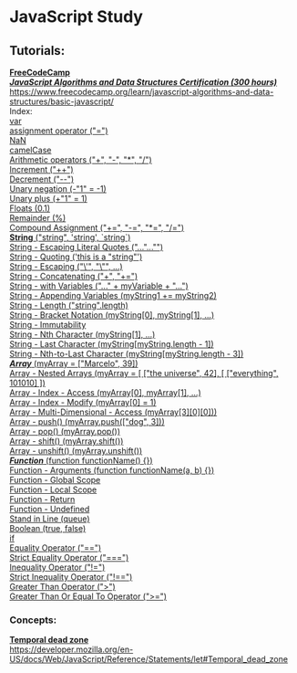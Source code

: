 # **JavaScript Study**

## Tutorials:

**[FreeCodeCamp](https://www.freecodecamp.org/)**  
_[**JavaScript Algorithms and Data Structures Certification (300 hours)**](https://www.freecodecamp.org/learn/javascript-algorithms-and-data-structures/basic-javascript/)_  
https://www.freecodecamp.org/learn/javascript-algorithms-and-data-structures/basic-javascript/  
Index:  
[var](https://github.com/marcelosperalta/javascript/blob/master/freecodecamp/freecodecamp.js#L35)  
[assignment operator ("=")](https://github.com/marcelosperalta/javascript/blob/master/freecodecamp/freecodecamp.js#L61)  
[NaN](https://github.com/marcelosperalta/javascript/blob/master/freecodecamp/freecodecamp.js#L94)  
[camelCase](https://github.com/marcelosperalta/javascript/blob/master/freecodecamp/freecodecamp.js#L102)  
[Arithmetic operators ("+", "-", "\*", "/")](https://github.com/marcelosperalta/javascript/blob/master/freecodecamp/freecodecamp.js#L120)  
[Increment ("++")](https://github.com/marcelosperalta/javascript/blob/master/freecodecamp/freecodecamp.js#L229)  
[Decrement ("--")](https://github.com/marcelosperalta/javascript/blob/master/freecodecamp/freecodecamp.js#L250)  
[Unary negation (-"1" = -1)](https://github.com/marcelosperalta/javascript/blob/master/freecodecamp/freecodecamp.js#L271)  
[Unary plus (+"1" = 1)](https://github.com/marcelosperalta/javascript/blob/master/freecodecamp/freecodecamp.js#L280)  
[Floats (0.1)](https://github.com/marcelosperalta/javascript/blob/master/freecodecamp/freecodecamp.js#L310)  
[Remainder (%)](https://github.com/marcelosperalta/javascript/blob/master/freecodecamp/freecodecamp.js#L334)  
[Compound Assignment ("+=", "-=", "*=", "/=")](https://github.com/marcelosperalta/javascript/blob/master/freecodecamp/freecodecamp.js#L352)  
[**String** ("string", 'string', \`string`)](https://github.com/marcelosperalta/javascript/blob/master/freecodecamp/freecodecamp.js#L396)  
[String - Escaping Literal Quotes ("...\"...\"")](https://github.com/marcelosperalta/javascript/blob/master/freecodecamp/freecodecamp.js#L408)  
[String - Quoting ('this is a "string"')](https://github.com/marcelosperalta/javascript/blob/master/freecodecamp/freecodecamp.js#L421)  
[String - Escaping ("\\'", "\\"", ...)](https://github.com/marcelosperalta/javascript/blob/master/freecodecamp/freecodecamp.js#L437)  
[String - Concatenating ("+", "+=")](https://github.com/marcelosperalta/javascript/blob/master/freecodecamp/freecodecamp.js#L473)  
[String - with Variables ("..." +  myVariable + "...")](https://github.com/marcelosperalta/javascript/blob/master/freecodecamp/freecodecamp.js#L494)  
[String - Appending Variables (myString1 += myString2)](https://github.com/marcelosperalta/javascript/blob/master/freecodecamp/freecodecamp.js#L503)  
[String - Length ("string".length)](https://github.com/marcelosperalta/javascript/blob/master/freecodecamp/freecodecamp.js#L513)  
[String - Bracket Notation (myString[0], myString[1], ...)](https://github.com/marcelosperalta/javascript/blob/master/freecodecamp/freecodecamp.js#L525)  
[String - Immutability](https://github.com/marcelosperalta/javascript/blob/master/freecodecamp/freecodecamp.js#L549)  
[String - Nth Character (myString[1], ...)](https://github.com/marcelosperalta/javascript/blob/master/freecodecamp/freecodecamp.js#L567)  
[String - Last Character (myString[myString.length - 1])](https://github.com/marcelosperalta/javascript/blob/master/freecodecamp/freecodecamp.js#L584)  
[String - Nth-to-Last Character (myString[myString.length - 3])](https://github.com/marcelosperalta/javascript/blob/master/freecodecamp/freecodecamp.js#L598)  
[**_Array_** (myArray = ["Marcelo", 39])](https://github.com/marcelosperalta/javascript/blob/master/freecodecamp/freecodecamp.js#L634)  
[Array - Nested Arrays (myArray = \[ ["the universe", 42], [ ["everything", 101010] ])](https://github.com/marcelosperalta/javascript/blob/master/freecodecamp/freecodecamp.js#L649)  
[Array - Index - Access (myArray[0], myArray[1], ...)](https://github.com/marcelosperalta/javascript/blob/master/freecodecamp/freecodecamp.js#L663)  
[Array - Index - Modify (myArray[0] = 1)](https://github.com/marcelosperalta/javascript/blob/master/freecodecamp/freecodecamp.js#L681)  
[Array - Multi-Dimensional - Access (myArray[3][0][0]))](https://github.com/marcelosperalta/javascript/blob/master/freecodecamp/freecodecamp.js#L696)  
[Array - push() (myArray.push(["dog", 3]))](https://github.com/marcelosperalta/javascript/blob/master/freecodecamp/freecodecamp.js#L732)  
[Array - pop() (myArray.pop())](https://github.com/marcelosperalta/javascript/blob/master/freecodecamp/freecodecamp.js#L751)  
[Array - shift() (myArray.shift())](https://github.com/marcelosperalta/javascript/blob/master/freecodecamp/freecodecamp.js#L765)  
[Array - unshift() (myArray.unshift())](https://github.com/marcelosperalta/javascript/blob/master/freecodecamp/freecodecamp.js#L779)  
[**_Function_** (function functionName() {})](https://github.com/marcelosperalta/javascript/blob/master/freecodecamp/freecodecamp.js#L827)  
[Function - Arguments (function functionName(a, b) {})](https://github.com/marcelosperalta/javascript/blob/master/freecodecamp/freecodecamp.js#L844)  
[Function - Global Scope](https://github.com/marcelosperalta/javascript/blob/master/freecodecamp/freecodecamp.js#L861)  
[Function - Local Scope](https://github.com/marcelosperalta/javascript/blob/master/freecodecamp/freecodecamp.js#L897)  
[Function - Return](https://github.com/marcelosperalta/javascript/blob/master/freecodecamp/freecodecamp.js#L942)  
[Function - Undefined](https://github.com/marcelosperalta/javascript/blob/master/freecodecamp/freecodecamp.js#L958)  
[Stand in Line (queue)](https://github.com/marcelosperalta/javascript/blob/master/freecodecamp/freecodecamp.js#L995)  
[Boolean (true, false)](https://github.com/marcelosperalta/javascript/blob/master/freecodecamp/freecodecamp.js#L1013)  
[if](https://github.com/marcelosperalta/javascript/blob/master/freecodecamp/freecodecamp.js#L1035)  
[Equality Operator ("==")](https://github.com/marcelosperalta/javascript/blob/master/freecodecamp/freecodecamp.js#L1057)  
[Strict Equality Operator ("===")](https://github.com/marcelosperalta/javascript/blob/master/freecodecamp/freecodecamp.js#L1090)  
[Inequality Operator ("!=")](https://github.com/marcelosperalta/javascript/blob/master/freecodecamp/freecodecamp.js#L1154)  
[Strict Inequality Operator ("!==")](https://github.com/marcelosperalta/javascript/blob/master/freecodecamp/freecodecamp.js#L1181)  
[Greater Than Operator (">")](https://github.com/marcelosperalta/javascript/blob/master/freecodecamp/freecodecamp.js#L1205)  
[Greater Than Or Equal To Operator (">=")](https://github.com/marcelosperalta/javascript/blob/master/freecodecamp/freecodecamp.js#L1237)  

### Concepts:

**[Temporal dead zone](https://developer.mozilla.org/en-US/docs/Web/JavaScript/Reference/Statements/let#Temporal_dead_zone)**  
https://developer.mozilla.org/en-US/docs/Web/JavaScript/Reference/Statements/let#Temporal_dead_zone